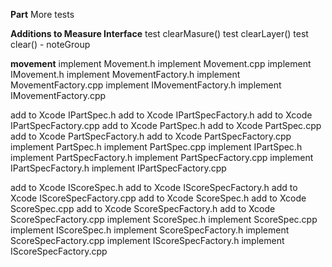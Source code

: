 
**Part**
More tests

**Additions to Measure Interface**
test clearMasure()
test clearLayer()
test clear() - noteGroup

**movement**
implement Movement.h
implement Movement.cpp
implement IMovement.h
implement MovementFactory.h
implement MovementFactory.cpp
implement IMovementFactory.h
implement IMovementFactory.cpp


add to Xcode IPartSpec.h
add to Xcode IPartSpecFactory.h
add to Xcode IPartSpecFactory.cpp
add to Xcode PartSpec.h
add to Xcode PartSpec.cpp
add to Xcode PartSpecFactory.h
add to Xcode PartSpecFactory.cpp
implement PartSpec.h
implement PartSpec.cpp
implement IPartSpec.h
implement PartSpecFactory.h
implement PartSpecFactory.cpp
implement IPartSpecFactory.h
implement IPartSpecFactory.cpp

add to Xcode IScoreSpec.h
add to Xcode IScoreSpecFactory.h
add to Xcode IScoreSpecFactory.cpp
add to Xcode ScoreSpec.h
add to Xcode ScoreSpec.cpp
add to Xcode ScoreSpecFactory.h
add to Xcode ScoreSpecFactory.cpp
implement ScoreSpec.h
implement ScoreSpec.cpp
implement IScoreSpec.h
implement ScoreSpecFactory.h
implement ScoreSpecFactory.cpp
implement IScoreSpecFactory.h
implement IScoreSpecFactory.cpp
